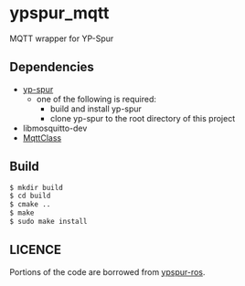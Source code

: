 # ypspur_mqtt
MQTT wrapper for YP-Spur

## Dependencies
- [yp-spur](https://github.com/openspur/yp-spur)
  - one of the following is required:
    - build and install yp-spur
    - clone yp-spur to the root directory of this project
- libmosquitto-dev
- [MqttClass](https://github.com/amslabtech/MqttClass)


## Build
```bash
$ mkdir build
$ cd build
$ cmake ..
$ make
$ sudo make install
```

## LICENCE
Portions of the code are borrowed from [ypspur-ros](https://github.com/openspur/ypspur_ros).
